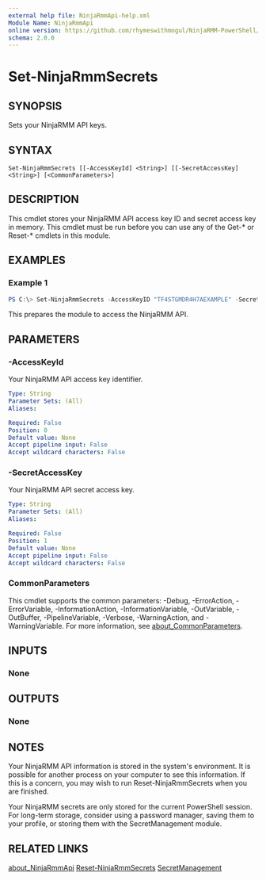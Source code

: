 ```yaml
---
external help file: NinjaRmmApi-help.xml
Module Name: NinjaRmmApi
online version: https://github.com/rhymeswithmogul/NinjaRMM-PowerShell/blob/main/man/en-US/Reset-NinjaRmmSecrets.md
schema: 2.0.0
---
```


# Set-NinjaRmmSecrets

## SYNOPSIS
Sets your NinjaRMM API keys.

## SYNTAX

```
Set-NinjaRmmSecrets [[-AccessKeyId] <String>] [[-SecretAccessKey] <String>] [<CommonParameters>]
```

## DESCRIPTION
This cmdlet stores your NinjaRMM API access key ID and secret access key in memory.  This cmdlet must be run before you can use any of the Get-* or Reset-* cmdlets in this module.

## EXAMPLES

### Example 1
```powershell
PS C:\> Set-NinjaRmmSecrets -AccessKeyID "TF4STGMDR4H7AEXAMPLE" -SecretAccessKey "eh14c4ngchhu6283he03j6o7ar2fcuca0example"
```

This prepares the module to access the NinjaRMM API.

## PARAMETERS

### -AccessKeyId
Your NinjaRMM API access key identifier.

```yaml
Type: String
Parameter Sets: (All)
Aliases:

Required: False
Position: 0
Default value: None
Accept pipeline input: False
Accept wildcard characters: False
```

### -SecretAccessKey
Your NinjaRMM API secret access key.

```yaml
Type: String
Parameter Sets: (All)
Aliases:

Required: False
Position: 1
Default value: None
Accept pipeline input: False
Accept wildcard characters: False
```

### CommonParameters
This cmdlet supports the common parameters: -Debug, -ErrorAction, -ErrorVariable, -InformationAction, -InformationVariable, -OutVariable, -OutBuffer, -PipelineVariable, -Verbose, -WarningAction, and -WarningVariable. For more information, see [about_CommonParameters](http://go.microsoft.com/fwlink/?LinkID=113216).

## INPUTS

### None

## OUTPUTS

### None

## NOTES
Your NinjaRMM API information is stored in the system's environment.  It is possible for another process on your computer to see this information.  If this is a concern, you may wish to run Reset-NinjaRmmSecrets when you are finished.

Your NinjaRMM secrets are only stored for the current PowerShell session.  For long-term storage, consider using a password manager, saving them to your profile, or storing them with the SecretManagement module.

## RELATED LINKS

[about_NinjaRmmApi]()
[Reset-NinjaRmmSecrets]()
[SecretManagement](https://github.com/PowerShell/SecretManagement)